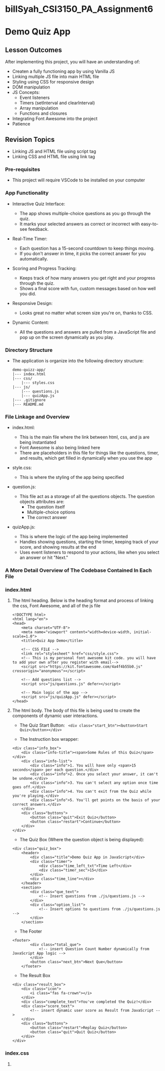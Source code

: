 # billSyah_CSI3150_PA_Assignment6

# Demo Quiz App

## Lesson Outcomes

After implementing this project, you will have an understanding of: 

- Createn a fully functioning app by using Vanilla JS
- Linking multiple JS file into main HTML file
- Styling using CSS for responsive design
- DOM manipulation
- JS Concepts:
    - Event listeners
    - Timers (setInterval and clearInterval)
    - Array manipulation
    - Functions and closures
- Integrating Font Awesome into the project
- Patience

## Revision Topics

- Linking JS and HTML file using script tag
- Linking CSS and HTML file using link tag

### Pre-requisites

- This project will require VSCode to be installed on your computer

### App Functionality 

- Interactive Quiz Interface:
    - The app shows multiple-choice questions as you go through the quiz.
    - It marks your selected answers as correct or incorrect with easy-to-see feedback.

- Real-Time Timer:
    - Each question has a 15-second countdown to keep things moving.
    - If you don't answer in time, it picks the correct answer for you automatically.
    
- Scoring and Progress Tracking:
    - Keeps track of how many answers you get right and your progress through the quiz.
    - Shows a final score with fun, custom messages based on how well you did.

- Responsive Design:
    - Looks great no matter what screen size you're on, thanks to CSS.

- Dynamic Content:
    - All the questions and answers are pulled from a JavaScript file and pop up on the screen dynamically as you play.


### Directory Structure

 - The application is organize into the following directory structure:

    ```
    demo-quizz-app/
    |--- index.html
    |--- css/
        |--- styles.css
    |--- js/
        |--- questions.js
        |--- quizApp.js
    |--- .gitignore
    |--- README.md

    ```
        

### File Linkage and Overview

- index.html:
    - This is the main file where the link between html, css, and js are being instantiated
    - Font Awesome is also being linked here
    - There are placeholders in this file for things like the questions, timer, and results, which get filled in dynamically when you use the app

- style.css:
    - This is where the styling of the app being specified

- question.js:
    - This file act as a storage of all the questions objects. The question objects attributes are:
       - The question itself
       - Multiple-choice options
       - The correct answer

- quizApp.js:
    - This is where the logic of the app being implemented
    - Handles showing questions, starting the timer, keeping track of your score, and showing results at the end
    - Uses event listeners to respond to your actions, like when you select an answer or hit "Next."


### A More Detail Overview of The Codebase Contained In Each File

### index.html

1) The html heading. Below is the heading format and process of linking the css, Font Awesome, and all of the js file

    ```
    <!DOCTYPE html>
    <html lang="en">
    <head>
        <meta charset="UTF-8">
        <meta name="viewport" content="width=device-width, initial-scale=1.0">
        <title>Quiz App Demo</title>

        <!-- CSS FILE -->
        <link rel="stylesheet" href="css/style.css">
        <!-- This is my personal font awesome kit code. you will have to add your own after you register with email-->
        <script src="https://kit.fontawesome.com/4a4f4b55b0.js" crossorigin="anonymous"></script>

        <!-- Add questions list -->
        <script src="js/questions.js" defer></script>

        <!-- Main logic of the app -->
        <script src="js/quizApp.js" defer></script>
    </head>
    ```

2) The html body. The body of this file is being used to create the components of dynamic user interactions. 

    - The Quiz Start Button: 
    ` <div class="start_btn"><button>Start Quiz</button></div>`

    - The Instruction box wrapper:
    ```
    <div class="info_box">
        <div class="info-title"><span>Some Rules of this Quiz</span></div>
        <div class="info-list">
            <div class="info">1. You will have only <span>15 seconds</span> per each question.</div>
            <div class="info">2. Once you select your answer, it can't be undone.</div>
            <div class="info">3. You can't select any option once time goes off.</div>
            <div class="info">4. You can't exit from the Quiz while you're playing.</div>
            <div class="info">5. You'll get points on the basis of your correct answers.</div>
        </div>
        <div class="buttons">
            <button class="quit">Exit Quiz</button>
            <button class="restart">Continue</button>
        </div>
    </div>
    ```

    - The Quiz Box (Where the question object is being displayed):
    ```
    <div class="quiz_box">
        <header>
            <div class="title">Demo Quiz App in JavaScript</div>
            <div class="timer">
                <div class="time_left_txt">Time Left</div>
                <div class="timer_sec">15</div>
            </div>
            <div class="time_line"></div>
        </header>
        <section>
            <div class="que_text">
                <!-- Insert questions from ./js/questions.js -->
            </div>
            <div class="option_list">
                <!-- Insert options to questions from ./js/questions.js -->
            </div>
        </section>
    ```

    - The Footer 
    ```
    <footer>
            <div class="total_que">
                <!-- insert Question Count Number dynamically from JavaScript App logic -->
            </div>
            <button class="next_btn">Next Que</button>
        </footer>
    ```

    - The Result Box
    ```
    <div class="result_box">
        <div class="icon">
            <i class="fas fa-crown"></i>
        </div>
        <div class="complete_text">You've completed the Quiz!</div>
        <div class="score_text">
            <!-- insert dynamic user score as Result from JavaScript -->
        </div>
        <div class="buttons">
            <button class="restart">Replay Quiz</button>
            <button class="quit">Quit Quiz</button>
        </div>
    </div>
    ```

### index.css

1) 